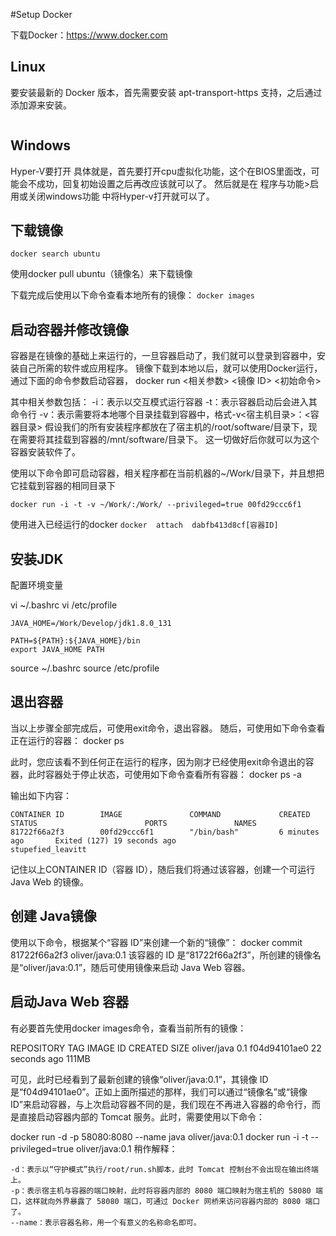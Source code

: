 #Setup Docker

下载Docker：https://www.docker.com

## Linux
要安装最新的 Docker 版本，首先需要安装 apt-transport-https 支持，之后通过添加源来安装。
```
```

## Windows
Hyper-V要打开 
具体就是，首先要打开cpu虚拟化功能，这个在BIOS里面改，可能会不成功，回复初始设置之后再改应该就可以了。 
然后就是在 程序与功能>启用或关闭windows功能 中将Hyper-v打开就可以了。

## 下载镜像
`docker search ubuntu`

使用docker pull ubuntu（镜像名）来下载镜像

下载完成后使用以下命令查看本地所有的镜像：
`docker images`

## 启动容器并修改镜像
容器是在镜像的基础上来运行的，一旦容器启动了，我们就可以登录到容器中，安装自己所需的软件或应用程序。
镜像下载到本地以后，就可以使用Docker运行，通过下面的命令参数启动容器，
docker run <相关参数> <镜像 ID> <初始命令>

其中相关参数包括：
-i：表示以交互模式运行容器
-t：表示容器启动后会进入其命令行
-v：表示需要将本地哪个目录挂载到容器中，格式-v<宿主机目录>：<容器目录>
假设我们的所有安装程序都放在了宿主机的/root/software/目录下，现在需要将其挂载到容器的/mnt/software/目录下。
这一切做好后你就可以为这个容器安装软件了。

使用以下命令即可启动容器，相关程序都在当前机器的~/Work/目录下，并且想把它挂载到容器的相同目录下

`docker run -i -t -v ~/Work/:/Work/ --privileged=true 00fd29ccc6f1`

使用进入已经运行的docker
`docker  attach  dabfb413d8cf[容器ID]`

## 安装JDK

配置环境变量

vi  ~/.bashrc
vi  /etc/profile
```
JAVA_HOME=/Work/Develop/jdk1.8.0_131

PATH=${PATH}:${JAVA_HOME}/bin
export JAVA_HOME PATH
```

source ~/.bashrc
source /etc/profile

## 退出容器

当以上步骤全部完成后，可使用exit命令，退出容器。
随后，可使用如下命令查看正在运行的容器：
docker ps

此时，您应该看不到任何正在运行的程序，因为刚才已经使用exit命令退出的容器，此时容器处于停止状态，可使用如下命令查看所有容器：
docker ps -a

输出如下内容：
```
CONTAINER ID        IMAGE               COMMAND             CREATED             STATUS                        PORTS               NAMES
81722f66a2f3        00fd29ccc6f1        "/bin/bash"         6 minutes ago       Exited (127) 19 seconds ago                       stupefied_leavitt
```
记住以上CONTAINER ID（容器 ID），随后我们将通过该容器，创建一个可运行 Java Web 的镜像。

##  创建 Java镜像

使用以下命令，根据某个“容器 ID”来创建一个新的“镜像”：
docker commit 81722f66a2f3 oliver/java:0.1
该容器的 ID 是“81722f66a2f3”，所创建的镜像名是“oliver/java:0.1”，随后可使用镜像来启动 Java Web 容器。

## 启动Java Web 容器

有必要首先使用docker images命令，查看当前所有的镜像：

REPOSITORY          TAG                 IMAGE ID            CREATED             SIZE
oliver/java         0.1                 f04d94101ae0        22 seconds ago      111MB

可见，此时已经看到了最新创建的镜像“oliver/java:0.1”，其镜像 ID 是“f04d94101ae0”。正如上面所描述的那样，我们可以通过“镜像名”或“镜像 ID”来启动容器，与上次启动容器不同的是，我们现在不再进入容器的命令行，而是直接启动容器内部的 Tomcat 服务。此时，需要使用以下命令：

docker run -d -p 58080:8080 --name java oliver/java:0.1
docker run -i -t --privileged=true oliver/java:0.1
稍作解释：

    -d：表示以“守护模式”执行/root/run.sh脚本，此时 Tomcat 控制台不会出现在输出终端上。
    -p：表示宿主机与容器的端口映射，此时将容器内部的 8080 端口映射为宿主机的 58080 端口，这样就向外界暴露了 58080 端口，可通过 Docker 网桥来访问容器内部的 8080 端口了。
    --name：表示容器名称，用一个有意义的名称命名即可。

